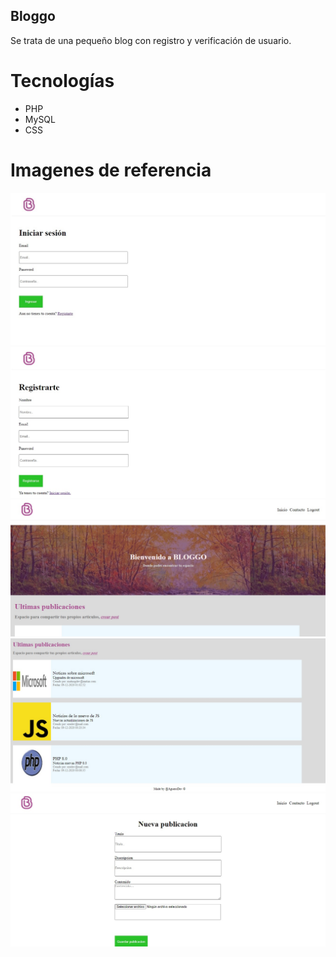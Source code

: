 ## Bloggo

Se trata de una pequeño blog con registro y verificación de usuario.

# Tecnologías

- PHP
- MySQL
- CSS

# Imagenes de referencia

![Screen1](https://github.com/aguerosys/bloggo/blob/main/screens/login.jpg)
![Screen2](https://github.com/aguerosys/bloggo/blob/main/screens/register.jpg)
![Screen3](https://github.com/aguerosys/bloggo/blob/main/screens/main1.jpg)
![Screen4](https://github.com/aguerosys/bloggo/blob/main/screens/main2.jpg)
![Screen5](https://github.com/aguerosys/bloggo/blob/main/screens/postadd.jpg)
